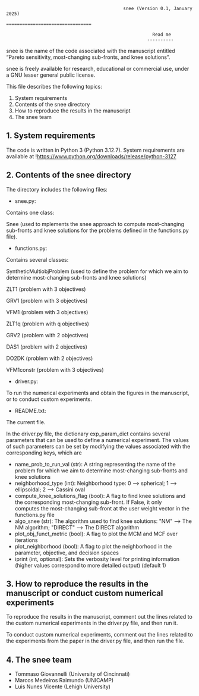                                                 snee (Version 0.1, January 2025)
                                                ================================
                          
                                                           Read me
                                                         ----------


snee is the name of the code associated with the manuscript entitled “Pareto sensitivity, 
most-changing sub-fronts, and knee solutions”.


snee is freely available for research, educational or commercial use, 
under a GNU lesser general public license.


This file describes the following topics:

1. System requirements
2. Contents of the snee directory 
3. How to reproduce the results in the manuscript
4. The snee team 


## 1. System requirements

The code is written in Python 3 (Python 3.12.7). System requirements are available at 
!https://www.python.org/downloads/release/python-3127


## 2. Contents of the snee directory

The directory includes the following files:

  - snee.py: 
  
  Contains one class: 
	
 Snee (used to mplements the snee approach to compute most-changing sub-fronts and knee solutions for the problems defined in the functions.py file).

  - functions.py:	
  
  Contains several classes:
  
  SyntheticMultiobjProblem (used to define the problem for which we aim to determine most-changing sub-fronts and knee solutions)
	
ZLT1 (problem with 3 objectives)

GRV1 (problem with 3 objectives)

VFM1 (problem with 3 objectives)

ZLT1q (problem with q objectives)

GRV2 (problem with 2 objectives)

DAS1 (problem with 2 objectives) 

DO2DK (problem with 2 objectives) 

VFM1constr (problem with 3 objectives)

  - driver.py:
         
  To run the numerical experiments and obtain the figures in the manuscript, or to conduct custom experiments.

  - README.txt:    
  
  The current file.
  
 
In the driver.py file, the dictionary exp_param_dict contains several parameters that can be used to define 
a numerical experiment. The values of such parameters can be set by modifying the values associated with the
corresponding keys, which are

   * name_prob_to_run_val (str):           A string representing the name of the problem for which we aim to determine most-changing sub-fronts and knee solutions	      
   * neighborhood_type (int):              Neighborhood type: 0 --> spherical; 1 --> ellipsoidal; 2 --> Cassini oval
   * compute_knee_solutions_flag (bool):   A flag to find knee solutions and the corresponding most-changing sub-front. If False, it only       
                                         computes the most-changing sub-front at the user weight vector in the functions.py file
   * algo_snee (str):                      The algorithm used to find knee solutions: "NM" --> The NM algorithm; "DIRECT" --> The DIRECT algorithm
   * plot_obj_funct_metric (bool):         A flag to plot the MCM and MCF over iterations
   * plot_neighborhood (bool):             A flag to plot the neighborhood in the parameter, objective, and decision spaces
   * iprint (int, optional):               Sets the verbosity level for printing information (higher values correspond to more detailed output) (default 1) 


## 3. How to reproduce the results in the manuscript or conduct custom numerical experiments

To reproduce the results in the manuscript, comment out the lines related to the custom numerical experiments in the driver.py file, and then run it.

To conduct custom numerical experiments, comment out the lines related to the experiments from the paper in the driver.py file, and then run the file. 


## 4. The snee team 

   - Tommaso Giovannelli (University of Cincinnati)
   - Marcos Medeiros Raimundo (UNICAMP)
   - Luis Nunes Vicente (Lehigh University)



